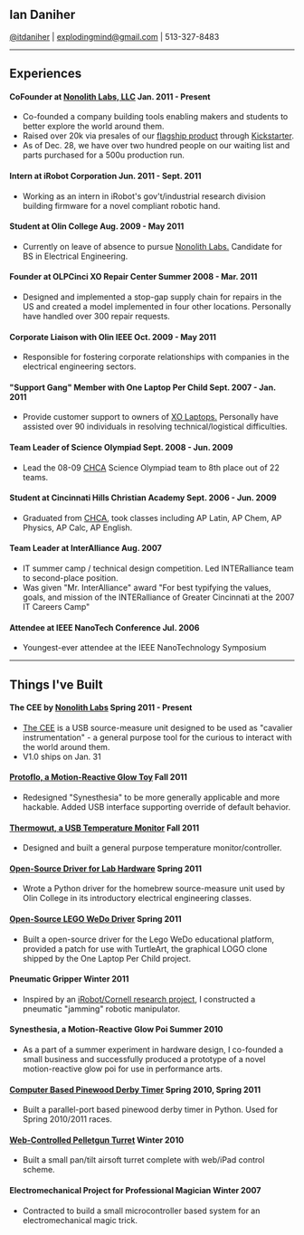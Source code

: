 <link href="markdown.css" rel="stylesheet">

## Ian Daniher

[@itdaniher](http://twitter.com/itdaniher) | explodingmind@gmail.com | 513-327-8483

-----

## Experiences

#### CoFounder at [Nonolith Labs, LLC][Nonolith] <time> Jan. 2011 - Present </time>

* Co-founded a company building tools enabling  makers and students to better explore the world around them. 
* Raised over 20k via presales of our [flagship product][CEE] through [Kickstarter](http://kickstarter.com).
* As of Dec. 28, we have over two hundred people on our waiting list and parts purchased for a 500u production run.

#### Intern at iRobot Corporation <time> Jun. 2011 - Sept. 2011 </time>

* Working as an intern in iRobot's gov't/industrial research division building firmware for a novel compliant robotic hand.

#### Student at Olin College <time> Aug. 2009 - May 2011 </time>

* Currently on leave of absence to pursue [Nonolith Labs.][Nonolith] Candidate for BS in Electrical Engineering.

#### Founder at OLPCinci XO Repair Center <time> Summer 2008 - Mar. 2011 </time>

* Designed and implemented a stop-gap supply chain for repairs in the US and created a model implemented in four other locations. Personally have handled over 300 repair requests.

#### Corporate Liaison with Olin IEEE <time> Oct. 2009 - May 2011 </time>

* Responsible for fostering corporate relationships with companies in the electrical engineering sectors.

#### "Support Gang" Member with One Laptop Per Child <time> Sept. 2007 - Jan. 2011 </time>

* Provide customer support to owners of [XO Laptops.](http://one.laptop.org/about/hardware) Personally have assisted over 90 individuals in resolving technical/logistical difficulties.

#### Team Leader of Science Olympiad <time> Sept. 2008 - Jun. 2009 </time>

* Lead the 08-09 [CHCA][CHCA] Science Olympiad team to 8th place out of 22 teams.

#### Student at Cincinnati Hills Christian Academy <time> Sept. 2006 - Jun. 2009 </time>

* Graduated from [CHCA][CHCA], took classes including AP Latin, AP Chem, AP Physics, AP Calc, AP English.

#### Team Leader at InterAlliance <time> Aug. 2007 </time>

* IT summer camp / technical design competition. Led INTERalliance team to second-place position.
* Was given "Mr. InterAlliance" award "For best typifying the values, goals, and mission of the INTERalliance of Greater Cincinnati at the 2007 IT Careers Camp" 

#### Attendee at IEEE NanoTech Conference <time> Jul. 2006 </time>

* Youngest-ever attendee at the IEEE NanoTechnology Symposium

-----

## Things I've Built

#### The CEE by [Nonolith Labs][Nonolith] <time> Spring 2011 - Present </time>

* [The CEE][CEE] is a USB source-measure unit designed to be used as "cavalier instrumentation" - a general purpose tool for the curious to interact with the world around them.
* V1.0 ships on Jan. 31

#### [Protoflo, a Motion-Reactive Glow Toy](http://github.com/itdaniher/protoflo) <time> Fall 2011 </time>

* Redesigned "Synesthesia" to be more generally applicable and more hackable. Added USB interface supporting override of default behavior.

#### [Thermowut, a USB Temperature Monitor](http://github.com/itdaniher/thermowut) <time> Fall 2011 </time>

* Designed and built a general purpose temperature monitor/controller.

#### [Open-Source Driver for Lab Hardware](http://github.com/itdaniher/Olin-SMUs) <time> Spring 2011 </time>

* Wrote a Python driver for the homebrew source-measure unit used by Olin College in its introductory electrical engineering classes.

#### [Open-Source LEGO WeDo Driver](http://github.com/itdaniher/WeDoMore) <time>  Spring 2011 </time>

* Built a open-source driver for the Lego WeDo educational platform, provided a patch for use with TurtleArt, the graphical LOGO clone shipped by the One Laptop Per Child project.

#### Pneumatic Gripper <time> Winter 2011 </time>

* Inspired by an [iRobot/Cornell research project](http://www.pnas.org/content/107/44/18809.short), I constructed a pneumatic "jamming" robotic manipulator.

#### Synesthesia, a Motion-Reactive Glow Poi <time> Summer 2010 </time>

* As a part of a summer experiment in hardware design, I co-founded a small business and successfully produced a prototype of a novel motion-reactive glow poi for use in performance arts.

#### [Computer Based Pinewood Derby Timer](http://github.com/itdaniher/parallelPortTrackTimer) <time> Spring 2010, Spring 2011 </time>

* Built a parallel-port based pinewood derby timer in Python. Used for Spring 2010/2011 races.

#### [Web-Controlled Pelletgun Turret](http://github.com/itdaniher/turret) <time> Winter 2010 </time>

* Built a small pan/tilt airsoft turret complete with web/iPad control scheme.

#### Electromechanical Project for Professional Magician <time>  Winter 2007 </time>

* Contracted to build a small microcontroller based system for an electromechanical magic trick. 

[Nonolith]: http://nonolithlabs.com/  "Nonolith Labs"
[CHCA]: http://www.chca-oh.org/ "Cincinnati Hills Christian Academy"
[CEE]: http://nonolithlabs.com/cee "The CEE"
